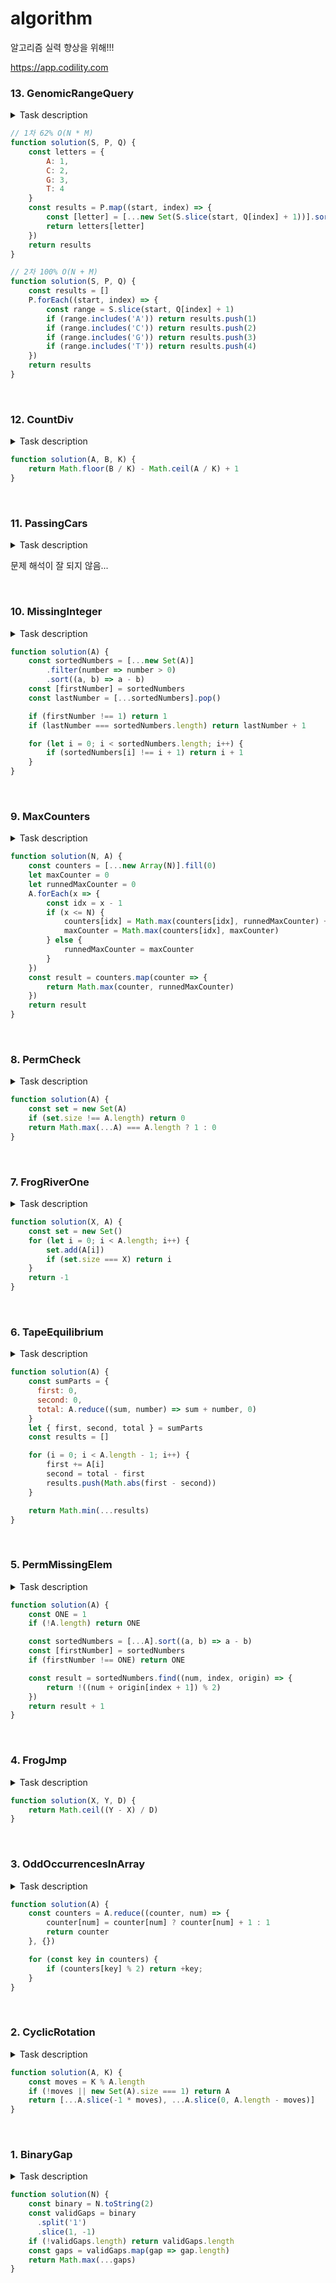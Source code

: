 # algorithm
알고리즘 실력 향상을 위해!!!

https://app.codility.com

### 13. GenomicRangeQuery

<details>
  <summary>Task description</summary>

A DNA sequence can be represented as a string consisting of the letters A, C, G and T, which correspond to the types of successive nucleotides in the sequence. Each nucleotide has an impact factor, which is an integer. Nucleotides of types A, C, G and T have impact factors of 1, 2, 3 and 4, respectively. You are going to answer several queries of the form: What is the minimal impact factor of nucleotides contained in a particular part of the given DNA sequence?

The DNA sequence is given as a non-empty string S = S[0]S[1]...S[N-1] consisting of N characters. There are M queries, which are given in non-empty arrays P and Q, each consisting of M integers. The K-th query (0 ≤ K < M) requires you to find the minimal impact factor of nucleotides contained in the DNA sequence between positions P[K] and Q[K] (inclusive).

For example, consider string S = CAGCCTA and arrays P, Q such that:

    P[0] = 2    Q[0] = 4
    P[1] = 5    Q[1] = 5
    P[2] = 0    Q[2] = 6
The answers to these M = 3 queries are as follows:

The part of the DNA between positions 2 and 4 contains nucleotides G and C (twice), whose impact factors are 3 and 2 respectively, so the answer is 2.
The part between positions 5 and 5 contains a single nucleotide T, whose impact factor is 4, so the answer is 4.
The part between positions 0 and 6 (the whole string) contains all nucleotides, in particular nucleotide A whose impact factor is 1, so the answer is 1.
Write a function:

function solution(S, P, Q);

that, given a non-empty string S consisting of N characters and two non-empty arrays P and Q consisting of M integers, returns an array consisting of M integers specifying the consecutive answers to all queries.

Result array should be returned as an array of integers.

For example, given the string S = CAGCCTA and arrays P, Q such that:

    P[0] = 2    Q[0] = 4
    P[1] = 5    Q[1] = 5
    P[2] = 0    Q[2] = 6
the function should return the values [2, 4, 1], as explained above.

Write an efficient algorithm for the following assumptions:

N is an integer within the range [1..100,000];
M is an integer within the range [1..50,000];
each element of arrays P and Q is an integer within the range [0..N − 1];
P[K] ≤ Q[K], where 0 ≤ K < M;
string S consists only of upper-case English letters A, C, G, T.
</details>

```js
// 1차 62% O(N * M)
function solution(S, P, Q) {
    const letters = {
        A: 1,
        C: 2,
        G: 3,
        T: 4
    }
    const results = P.map((start, index) => {
        const [letter] = [...new Set(S.slice(start, Q[index] + 1))].sort()
        return letters[letter]
    })
    return results
}

// 2차 100% O(N + M)
function solution(S, P, Q) {
    const results = []
    P.forEach((start, index) => {
        const range = S.slice(start, Q[index] + 1)
        if (range.includes('A')) return results.push(1)
        if (range.includes('C')) return results.push(2)
        if (range.includes('G')) return results.push(3)
        if (range.includes('T')) return results.push(4)
    })
    return results
}
```

<br>

### 12. CountDiv

<details>
  <summary>Task description</summary>

Write a function:

function solution(A, B, K);

that, given three integers A, B and K, returns the number of integers within the range [A..B] that are divisible by K, i.e.:

{ i : A ≤ i ≤ B, i mod K = 0 }

For example, for A = 6, B = 11 and K = 2, your function should return 3, because there are three numbers divisible by 2 within the range [6..11], namely 6, 8 and 10.

Write an efficient algorithm for the following assumptions:

A and B are integers within the range [0..2,000,000,000];
K is an integer within the range [1..2,000,000,000];
A ≤ B.
</details>

```js
function solution(A, B, K) {
    return Math.floor(B / K) - Math.ceil(A / K) + 1
}
```

<br>

### 11. PassingCars

<details>
  <summary>Task description</summary>

A non-empty array A consisting of N integers is given. The consecutive elements of array A represent consecutive cars on a road.

Array A contains only 0s and/or 1s:

0 represents a car traveling east,
1 represents a car traveling west.
The goal is to count passing cars. We say that a pair of cars (P, Q), where 0 ≤ P < Q < N, is passing when P is traveling to the east and Q is traveling to the west.

For example, consider array A such that:

  A[0] = 0
  A[1] = 1
  A[2] = 0
  A[3] = 1
  A[4] = 1
We have five pairs of passing cars: (0, 1), (0, 3), (0, 4), (2, 3), (2, 4).

Write a function:

function solution(A);

that, given a non-empty array A of N integers, returns the number of pairs of passing cars.

The function should return −1 if the number of pairs of passing cars exceeds 1,000,000,000.

For example, given:

  A[0] = 0
  A[1] = 1
  A[2] = 0
  A[3] = 1
  A[4] = 1
the function should return 5, as explained above.

Write an efficient algorithm for the following assumptions:

N is an integer within the range [1..100,000];
each element of array A is an integer that can have one of the following values: 0, 1.
</details>

문제 해석이 잘 되지 않음...

<br>

### 10. MissingInteger

<details>
  <summary>Task description</summary>

This is a demo task.

Write a function:

function solution(A);

that, given an array A of N integers, returns the smallest positive integer (greater than 0) that does not occur in A.

For example, given A = [1, 3, 6, 4, 1, 2], the function should return 5.

Given A = [1, 2, 3], the function should return 4.

Given A = [−1, −3], the function should return 1.

Write an efficient algorithm for the following assumptions:

N is an integer within the range [1..100,000];
each element of array A is an integer within the range [−1,000,000..1,000,000].
</details>

```js
function solution(A) {
    const sortedNumbers = [...new Set(A)]
        .filter(number => number > 0)
        .sort((a, b) => a - b)
    const [firstNumber] = sortedNumbers
    const lastNumber = [...sortedNumbers].pop()

    if (firstNumber !== 1) return 1
    if (lastNumber === sortedNumbers.length) return lastNumber + 1

    for (let i = 0; i < sortedNumbers.length; i++) {
        if (sortedNumbers[i] !== i + 1) return i + 1
    }
}
```

<br>

### 9. MaxCounters

<details>
  <summary>Task description</summary>

You are given N counters, initially set to 0, and you have two possible operations on them:

increase(X) − counter X is increased by 1,
max counter − all counters are set to the maximum value of any counter.
A non-empty array A of M integers is given. This array represents consecutive operations:

if A[K] = X, such that 1 ≤ X ≤ N, then operation K is increase(X),
if A[K] = N + 1 then operation K is max counter.
For example, given integer N = 5 and array A such that:

    A[0] = 3
    A[1] = 4
    A[2] = 4
    A[3] = 6
    A[4] = 1
    A[5] = 4
    A[6] = 4
the values of the counters after each consecutive operation will be:

    (0, 0, 1, 0, 0)
    (0, 0, 1, 1, 0)
    (0, 0, 1, 2, 0)
    (2, 2, 2, 2, 2)
    (3, 2, 2, 2, 2)
    (3, 2, 2, 3, 2)
    (3, 2, 2, 4, 2)
The goal is to calculate the value of every counter after all operations.

Write a function:

function solution(N, A);

that, given an integer N and a non-empty array A consisting of M integers, returns a sequence of integers representing the values of the counters.

Result array should be returned as an array of integers.

For example, given:

    A[0] = 3
    A[1] = 4
    A[2] = 4
    A[3] = 6
    A[4] = 1
    A[5] = 4
    A[6] = 4
the function should return [3, 2, 2, 4, 2], as explained above.

Write an efficient algorithm for the following assumptions:

N and M are integers within the range [1..100,000];
each element of array A is an integer within the range [1..N + 1].
</details>

```js
function solution(N, A) {
    const counters = [...new Array(N)].fill(0)
    let maxCounter = 0
    let runnedMaxCounter = 0
    A.forEach(x => {
        const idx = x - 1
        if (x <= N) {
            counters[idx] = Math.max(counters[idx], runnedMaxCounter) + 1
            maxCounter = Math.max(counters[idx], maxCounter)
        } else {
            runnedMaxCounter = maxCounter
        }
    })
    const result = counters.map(counter => {
        return Math.max(counter, runnedMaxCounter)
    })
    return result
}
```

<br>

### 8. PermCheck

<details>
  <summary>Task description</summary>

A non-empty array A consisting of N integers is given.

A permutation is a sequence containing each element from 1 to N once, and only once.

For example, array A such that:

    A[0] = 4
    A[1] = 1
    A[2] = 3
    A[3] = 2
is a permutation, but array A such that:

    A[0] = 4
    A[1] = 1
    A[2] = 3
is not a permutation, because value 2 is missing.

The goal is to check whether array A is a permutation.

Write a function:

function solution(A);

that, given an array A, returns 1 if array A is a permutation and 0 if it is not.

For example, given array A such that:

    A[0] = 4
    A[1] = 1
    A[2] = 3
    A[3] = 2
the function should return 1.

Given array A such that:

    A[0] = 4
    A[1] = 1
    A[2] = 3
the function should return 0.

Write an efficient algorithm for the following assumptions:

N is an integer within the range [1..100,000];
each element of array A is an integer within the range [1..1,000,000,000].
</details>

```js
function solution(A) {
    const set = new Set(A)
    if (set.size !== A.length) return 0
    return Math.max(...A) === A.length ? 1 : 0
}
```

<br>

### 7. FrogRiverOne

<details>
  <summary>Task description</summary>

A small frog wants to get to the other side of a river. The frog is initially located on one bank of the river (position 0) and wants to get to the opposite bank (position X+1). Leaves fall from a tree onto the surface of the river.

You are given an array A consisting of N integers representing the falling leaves. A[K] represents the position where one leaf falls at time K, measured in seconds.

The goal is to find the earliest time when the frog can jump to the other side of the river. The frog can cross only when leaves appear at every position across the river from 1 to X (that is, we want to find the earliest moment when all the positions from 1 to X are covered by leaves). You may assume that the speed of the current in the river is negligibly small, i.e. the leaves do not change their positions once they fall in the river.

For example, you are given integer X = 5 and array A such that:

  A[0] = 1
  A[1] = 3
  A[2] = 1
  A[3] = 4
  A[4] = 2
  A[5] = 3
  A[6] = 5
  A[7] = 4
In second 6, a leaf falls into position 5. This is the earliest time when leaves appear in every position across the river.

Write a function:

function solution(X, A);

that, given a non-empty array A consisting of N integers and integer X, returns the earliest time when the frog can jump to the other side of the river.

If the frog is never able to jump to the other side of the river, the function should return −1.

For example, given X = 5 and array A such that:

  A[0] = 1
  A[1] = 3
  A[2] = 1
  A[3] = 4
  A[4] = 2
  A[5] = 3
  A[6] = 5
  A[7] = 4
the function should return 6, as explained above.

Write an efficient algorithm for the following assumptions:

N and X are integers within the range [1..100,000];
each element of array A is an integer within the range [1..X].
</details>

```js
function solution(X, A) {
    const set = new Set()
    for (let i = 0; i < A.length; i++) {
        set.add(A[i])
        if (set.size === X) return i
    }
    return -1
}
```

<br>

### 6. TapeEquilibrium

<details>
  <summary>Task description</summary>

  A non-empty array A consisting of N integers is given. Array A represents numbers on a tape.

  Any integer P, such that 0 < P < N, splits this tape into two non-empty parts: A[0], A[1], ..., A[P − 1] and A[P], A[P + 1], ..., A[N − 1].

  The difference between the two parts is the value of: |(A[0] + A[1] + ... + A[P − 1]) − (A[P] + A[P + 1] + ... + A[N − 1])|

  In other words, it is the absolute difference between the sum of the first part and the sum of the second part.

  For example, consider array A such that:

    A[0] = 3
    A[1] = 1
    A[2] = 2
    A[3] = 4
    A[4] = 3
  We can split this tape in four places:

  P = 1, difference = |3 − 10| = 7
  P = 2, difference = |4 − 9| = 5
  P = 3, difference = |6 − 7| = 1
  P = 4, difference = |10 − 3| = 7
  Write a function:

  function solution(A);

  that, given a non-empty array A of N integers, returns the minimal difference that can be achieved.

  For example, given:

    A[0] = 3
    A[1] = 1
    A[2] = 2
    A[3] = 4
    A[4] = 3
  the function should return 1, as explained above.

  Write an efficient algorithm for the following assumptions:

  N is an integer within the range [2..100,000];
  each element of array A is an integer within the range [−1,000..1,000].
</details>

```js
function solution(A) {
    const sumParts = {
      first: 0,
      second: 0,
      total: A.reduce((sum, number) => sum + number, 0)
    }
    let { first, second, total } = sumParts
    const results = []

    for (i = 0; i < A.length - 1; i++) {
        first += A[i]
        second = total - first
        results.push(Math.abs(first - second))
    }

    return Math.min(...results)
}
```

<br>

### 5. PermMissingElem

<details>
  <summary>Task description</summary>

  An array A consisting of N different integers is given. The array contains integers in the range [1..(N + 1)], which means that exactly one element is missing.

  Your goal is to find that missing element.

  Write a function:

  function solution(A);

  that, given an array A, returns the value of the missing element.

  For example, given array A such that:

    A[0] = 2
    A[1] = 3
    A[2] = 1
    A[3] = 5
  the function should return 4, as it is the missing element.

  Write an efficient algorithm for the following assumptions:

  N is an integer within the range [0..100,000];
  the elements of A are all distinct;
  each element of array A is an integer within the range [1..(N + 1)].
</details>

```js
function solution(A) {
    const ONE = 1
    if (!A.length) return ONE

    const sortedNumbers = [...A].sort((a, b) => a - b)
    const [firstNumber] = sortedNumbers
    if (firstNumber !== ONE) return ONE

    const result = sortedNumbers.find((num, index, origin) => {
        return !((num + origin[index + 1]) % 2)
    })
    return result + 1
}
```

<br>

### 4. FrogJmp

<details>
  <summary>Task description</summary>

  A small frog wants to get to the other side of the road. The frog is currently located at position X and wants to get to a position greater than or equal to Y. The small frog always jumps a fixed distance, D.

  Count the minimal number of jumps that the small frog must perform to reach its target.

  Write a function:

  function solution(X, Y, D);

  that, given three integers X, Y and D, returns the minimal number of jumps from position X to a position equal to or greater than Y.

  For example, given:

    X = 10
    Y = 85
    D = 30
  the function should return 3, because the frog will be positioned as follows:

  after the first jump, at position 10 + 30 = 40
  after the second jump, at position 10 + 30 + 30 = 70
  after the third jump, at position 10 + 30 + 30 + 30 = 100
  Write an efficient algorithm for the following assumptions:

  X, Y and D are integers within the range [1..1,000,000,000];
  X ≤ Y.
</details>

```js
function solution(X, Y, D) {
    return Math.ceil((Y - X) / D)
}
```

<br>

### 3. OddOccurrencesInArray

<details>
  <summary>Task description</summary>

  A non-empty array A consisting of N integers is given. The array contains an odd number of elements, and each element of the array can be paired with another element that has the same value, except for one element that is left unpaired.

  For example, in array A such that:

    A[0] = 9  A[1] = 3  A[2] = 9
    A[3] = 3  A[4] = 9  A[5] = 7
    A[6] = 9
  the elements at indexes 0 and 2 have value 9,
  the elements at indexes 1 and 3 have value 3,
  the elements at indexes 4 and 6 have value 9,
  the element at index 5 has value 7 and is unpaired.
  Write a function:

  function solution(A);

  that, given an array A consisting of N integers fulfilling the above conditions, returns the value of the unpaired element.

  For example, given array A such that:

    A[0] = 9  A[1] = 3  A[2] = 9
    A[3] = 3  A[4] = 9  A[5] = 7
    A[6] = 9
  the function should return 7, as explained in the example above.

  Write an efficient algorithm for the following assumptions:

  N is an odd integer within the range [1..1,000,000];
  each element of array A is an integer within the range [1..1,000,000,000];
  all but one of the values in A occur an even number of times.
</details>

```js
function solution(A) {
    const counters = A.reduce((counter, num) => {
        counter[num] = counter[num] ? counter[num] + 1 : 1
        return counter
    }, {})

    for (const key in counters) {
        if (counters[key] % 2) return +key;
    }
}
```

<br>

### 2. CyclicRotation

<details>
  <summary>Task description</summary>

  An array A consisting of N integers is given. Rotation of the array means that each element is shifted right by one index, and the last element of the array is moved to the first place. For example, the rotation of array A = [3, 8, 9, 7, 6] is [6, 3, 8, 9, 7] (elements are shifted right by one index and 6 is moved to the first place).

  The goal is to rotate array A K times; that is, each element of A will be shifted to the right K times.

  Write a function:

  function solution(A, K);

  that, given an array A consisting of N integers and an integer K, returns the array A rotated K times.

  For example, given

      A = [3, 8, 9, 7, 6]
      K = 3
  the function should return [9, 7, 6, 3, 8]. Three rotations were made:

      [3, 8, 9, 7, 6] -> [6, 3, 8, 9, 7]
      [6, 3, 8, 9, 7] -> [7, 6, 3, 8, 9]
      [7, 6, 3, 8, 9] -> [9, 7, 6, 3, 8]
  For another example, given

      A = [0, 0, 0]
      K = 1
  the function should return [0, 0, 0]

  Given

      A = [1, 2, 3, 4]
      K = 4
  the function should return [1, 2, 3, 4]

  Assume that:

  N and K are integers within the range [0..100];
  each element of array A is an integer within the range [−1,000..1,000].
  In your solution, focus on correctness. The performance of your solution will not be the focus of the assessment.
</details>

```js
function solution(A, K) {
    const moves = K % A.length
    if (!moves || new Set(A).size === 1) return A
    return [...A.slice(-1 * moves), ...A.slice(0, A.length - moves)]
}
```

<br>

### 1. BinaryGap

<details>
  <summary>Task description</summary>

  A binary gap within a positive integer N is any maximal sequence of consecutive zeros that is surrounded by ones at both ends in the binary representation of N.

  For example, number 9 has binary representation 1001 and contains a binary gap of length 2. The number 529 has binary representation 1000010001 and contains two binary gaps: one of length 4 and one of length 3. The number 20 has binary representation 10100 and contains one binary gap of length 1. The number 15 has binary representation 1111 and has no binary gaps. The number 32 has binary representation 100000 and has no binary gaps.

  Write a function:

  function solution(N);

  that, given a positive integer N, returns the length of its longest binary gap. The function should return 0 if N doesn't contain a binary gap.

  For example, given N = 1041 the function should return 5, because N has binary representation 10000010001 and so its longest binary gap is of length 5. Given N = 32 the function should return 0, because N has binary representation '100000' and thus no binary gaps.

  Write an efficient algorithm for the following assumptions:

  N is an integer within the range [1..2,147,483,647].
</details>

```js
function solution(N) {
    const binary = N.toString(2)
    const validGaps = binary
      .split('1')
      .slice(1, -1)
    if (!validGaps.length) return validGaps.length
    const gaps = validGaps.map(gap => gap.length)
    return Math.max(...gaps)
}
```
